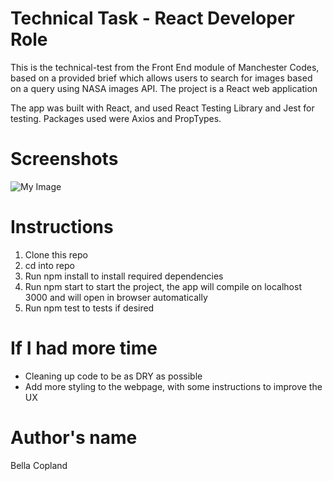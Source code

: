 # Technical Task - React Developer Role

This is the technical-test from the Front End module of Manchester Codes, based on a provided brief which allows users to search for images based on a query using NASA images API. 
The project is a React web application

The app was built with React, and used React Testing Library and Jest for testing. Packages used were Axios and PropTypes. 

# Screenshots 

![My Image](/public/Screenshot1.png)

# Instructions 

1.  Clone this repo
2. cd into repo
3. Run npm install to install required dependencies
4. Run npm start to start the project, the app will compile on localhost 3000 and will open in browser automatically
5. Run npm test to tests if desired

# If I had more time

- Cleaning up code to be as DRY as possible
- Add more styling to the webpage, with some instructions to improve the UX

# Author's name

Bella Copland 


